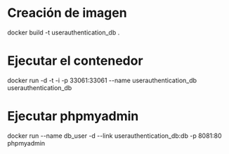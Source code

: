 # Creación de imagen

docker build -t userauthentication_db .

# Ejecutar el contenedor

docker run -d -t -i -p 33061:33061 --name userauthentication_db userauthentication_db

# Ejecutar phpmyadmin

docker run --name db_user -d --link userauthentication_db:db -p 8081:80 phpmyadmin